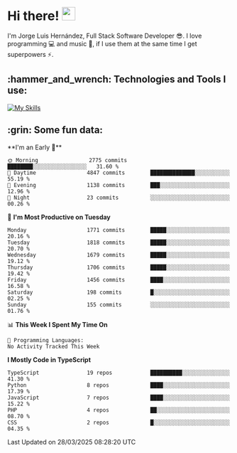 <h1 align="left">
 <abc>
  <br>Hi there! <img src="https://user-images.githubusercontent.com/42378118/110234147-e3259600-7f4e-11eb-95be-0c4047144dea.gif" width="30"><br>
 </abc>
</h1>

I'm Jorge Luis Hernández, Full Stack Software Developer :sunglasses:. I love programming :computer: and music :musical_score:, if I use them at the same time I get superpowers :zap:. 


<h2 align="left">:hammer_and_wrench: Technologies and Tools I use:</h2>

[![My Skills](https://skillicons.dev/icons?i=js,ts,html,css,py,vue,react,next,nest,postgres,mysql)](https://skillicons.dev)

<h2 align="left">:grin: Some fun data:</h2>
<!--START_SECTION:waka-->
**I'm an Early 🐤** 

```text
🌞 Morning                2775 commits        ████████░░░░░░░░░░░░░░░░░   31.60 % 
🌆 Daytime                4847 commits        ██████████████░░░░░░░░░░░   55.19 % 
🌃 Evening                1138 commits        ███░░░░░░░░░░░░░░░░░░░░░░   12.96 % 
🌙 Night                  23 commits          ░░░░░░░░░░░░░░░░░░░░░░░░░   00.26 % 
```
📅 **I'm Most Productive on Tuesday** 

```text
Monday                   1771 commits        █████░░░░░░░░░░░░░░░░░░░░   20.16 % 
Tuesday                  1818 commits        █████░░░░░░░░░░░░░░░░░░░░   20.70 % 
Wednesday                1679 commits        █████░░░░░░░░░░░░░░░░░░░░   19.12 % 
Thursday                 1706 commits        █████░░░░░░░░░░░░░░░░░░░░   19.42 % 
Friday                   1456 commits        ████░░░░░░░░░░░░░░░░░░░░░   16.58 % 
Saturday                 198 commits         █░░░░░░░░░░░░░░░░░░░░░░░░   02.25 % 
Sunday                   155 commits         ░░░░░░░░░░░░░░░░░░░░░░░░░   01.76 % 
```


📊 **This Week I Spent My Time On** 

```text
💬 Programming Languages: 
No Activity Tracked This Week
```

**I Mostly Code in TypeScript** 

```text
TypeScript               19 repos            ██████████░░░░░░░░░░░░░░░   41.30 % 
Python                   8 repos             ████░░░░░░░░░░░░░░░░░░░░░   17.39 % 
JavaScript               7 repos             ████░░░░░░░░░░░░░░░░░░░░░   15.22 % 
PHP                      4 repos             ██░░░░░░░░░░░░░░░░░░░░░░░   08.70 % 
CSS                      2 repos             █░░░░░░░░░░░░░░░░░░░░░░░░   04.35 % 
```




 Last Updated on 28/03/2025 08:28:20 UTC
<!--END_SECTION:waka-->
